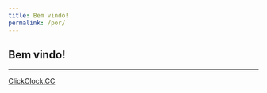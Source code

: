 ```yaml
---
title: Bem vindo!
permalink: /por/
---
```


## Bem vindo!

---

[ClickClock.CC](https://ww.clickclock.cc/por/)
